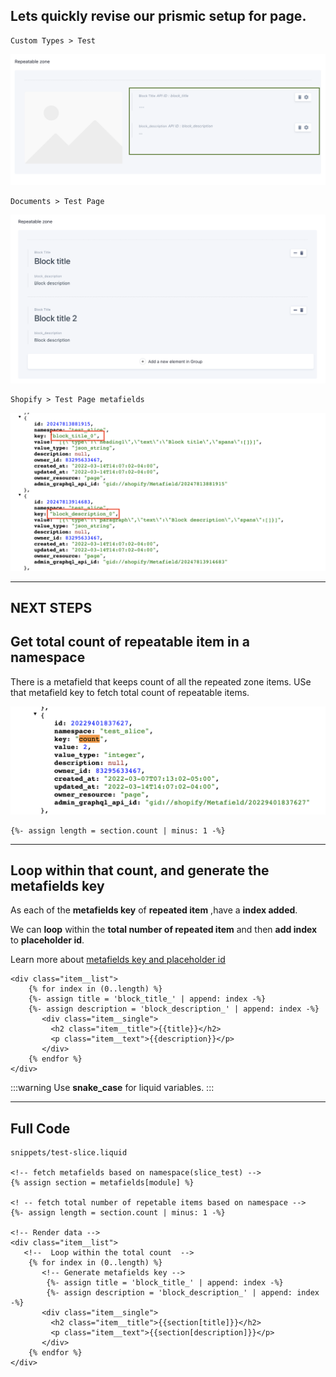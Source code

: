 ## Lets quickly revise our prismic setup for page.
<div class="block-space"></div>

```
Custom Types > Test
```
<img src = "../../public/repeat-items.png">
<div class="block-space"></div>

```
Documents > Test Page
```
<div class="block-space"></div>
<img src = "../../public/repeat-doc.png">
<div class="block-space"></div>

```
Shopify > Test Page metafields
```
<div class="block-space"></div>
<img src = "../../public/repeat-metafields.png">
<div class="block-space"></div>

----


## NEXT STEPS

<div class="block-section"></div>

## Get total count of repeatable item in a namespace

 There is a metafield that keeps count of all the repeated zone items. USe that metafield key to fetch total count of repeatable items.
<div class="block-space"></div>
 <img src="../../public/repeat-count.png" />
 <div class="block-space"></div>

 ```
{%- assign length = section.count | minus: 1 -%}
```
<div class="block-space"></div>

----

## Loop within that count, and generate the metafields key
<div class="block-space"></div>

As each of the **metafields key** of **repeated item** ,have a **index added**.

We can **loop** within the **total number of repeated item** and then **add index** to **placeholder id**. 

Learn more about <a href="../code-integration.html#get-metafields-namespace-and-key-for-the-created-snippets" class="green-link">metafields key and placeholder id</a>
<div class="block-space"></div>

```
<div class="item__list">
    {% for index in (0..length) %}
    {%- assign title = 'block_title_' | append: index -%}
    {%- assign description = 'block_description_' | append: index -%}
       <div class="item__single">
         <h2 class="item__title">{{title}}</h2>
         <p class="item__text">{{description}}</p>
       </div>
    {% endfor %}
</div>
```

:::warning
 Use **snake_case** for liquid variables.
:::

<div class="block-space"></div>

----


## Full Code
<div class="block-space"></div>

```
snippets/test-slice.liquid

<!-- fetch metafields based on namespace(slice_test) -->
{% assign section = metafields[module] %} 

<! -- fetch total number of repetable items based on namespace -->
{%- assign length = section.count | minus: 1 -%}

<!-- Render data -->
<div class="item__list">
   <!--  Loop within the total count  -->
    {% for index in (0..length) %}
       <!-- Generate metafields key -->
        {%- assign title = 'block_title_' | append: index -%} 
        {%- assign description = 'block_description_' | append: index -%}
       <div class="item__single">
         <h2 class="item__title">{{section[title]}}</h2> 
         <p class="item__text">{{section[description]}}</p>
       </div>
    {% endfor %}
</div>
```


<div class="block-space"></div>